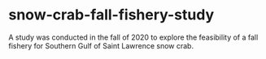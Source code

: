 # snow-crab-fall-fishery-study
A study was conducted in the fall of 2020 to explore the feasibility of a fall fishery for Southern Gulf of Saint Lawrence snow crab.
